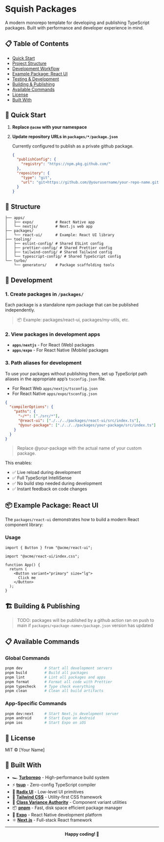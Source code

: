 # Squish Packages

A modern monorepo template for developing and publishing TypeScript packages. Built with performance and developer experience in mind.

## 📋 Table of Contents

- [Quick Start](#-quick-start)
- [Project Structure](#-project-structure)
- [Development Workflow](#-development-workflow)
- [Example Package: React UI](#-example-package-react-ui)
- [Testing & Development](#-testing--development)
- [Building & Publishing](#-building--publishing)
- [Available Commands](#-available-commands)
- [License](#-license)
- [Built With](#-built-with)

## 🚀 Quick Start

1. **Replace `@acme` with your namespace**

2. **Update repository URLs in `packages/*/package.json`**

   Currently configured to publish as a private github package.

   ```json
   {
     "publishConfig": {
       "registry": "https://npm.pkg.github.com/"
     },
     "repository": {
       "type": "git",
       "url": "git+https://github.com/@yourusername/your-repo-name.git"
     }
   }
   ```

## 📁 Structure

```
├── apps/
│   ├── expo/          # React Native app
│   └── nextjs/        # Next.js web app
├── packages/
│   └── react-ui/      # Example: React UI library
├── tooling/
│   ├── eslint-config/ # Shared ESLint config
│   ├── prettier-config/ # Shared Prettier config
│   ├── tailwind-config/ # Shared Tailwind config
│   └── typescript-config/ # Shared TypeScript config
└── turbo/
    └── generators/    # Package scaffolding tools
```

## 🔄 Development

### 1. **Create packages in `/packages/`**

Each package is a standalone npm package that can be published independently.

> 📦 Example: packages/react-ui, packages/my-utils, etc.

### 2. **View packages in development apps**

- **`apps/nextjs`** - For React (Web) packages
- **`apps/expo`** - For React Native (Mobile) packages

### 3. **Path aliases for development**

To use your packages without publishing them, set up TypeScript path aliases in the appropriate app’s `tsconfig.json` file.

- For React Web `apps/nextjs/tsconfig.json`
- For React Native `apps/expo/tsconfig.json`

```json
{
  "compilerOptions": {
    "paths": {
      "~/*": ["./src/*"],
      "@react-ui": ["./../../packages/react-ui/src/index.ts"],
      "@your-package": ["./../../packages/your-package/src/index.ts"]
    }
  }
}
```

> Replace @your-package with the actual name of your custom package.

This enables:

- ✅ Live reload during development
- ✅ Full TypeScript IntelliSense
- ✅ No build step needed during development
- ✅ Instant feedback on code changes

## 📦 Example Package: React UI

The `packages/react-ui` demonstrates how to build a modern React component library:

### Usage

```tsx
import { Button } from "@acme/react-ui";

import "@acme/react-ui/index.css";

function App() {
  return (
    <Button variant="primary" size="lg">
      Click me
    </Button>
  );
}
```

## 🏗️ Building & Publishing

> TODO: packages will be published by a github action ran on push to main if `packages/<package-name>/package.json` version has updated

## 📋 Available Commands

### Global Commands

```bash
pnpm dev          # Start all development servers
pnpm build        # Build all packages
pnpm lint         # Lint all packages and apps
pnpm format       # Format all code with Prettier
pnpm typecheck    # Type check everything
pnpm clean        # Clean all build artifacts
```

### App-Specific Commands

```bash
pnpm dev:next     # Start Next.js development server
pnpm android      # Start Expo on Android
pnpm ios          # Start Expo on iOS
```

## 📄 License

MIT © [Your Name]

## 🙏 Built With

- 🏎️ **[Turborepo](https://turbo.build)** - High-performance build system
- ⚡ **[tsup](https://tsup.egoist.dev)** - Zero-config TypeScript compiler
- 🧩 **[Radix UI](https://radix-ui.com)** - Low-level UI primitives
- 🎨 **[Tailwind CSS](https://tailwindcss.com)** - Utility-first CSS framework
- 🎯 **[Class Variance Authority](https://cva.style)** - Component variant utilities
- 📦 **[pnpm](https://pnpm.io)** - Fast, disk space efficient package manager
- 📱 **[Expo](https://expo.dev)** - React Native development platform
- ⚛️ **[Next.js](https://nextjs.org)** - Full-stack React framework

---

<div align="center">
  <strong>Happy coding! 🎉</strong>
</div>
